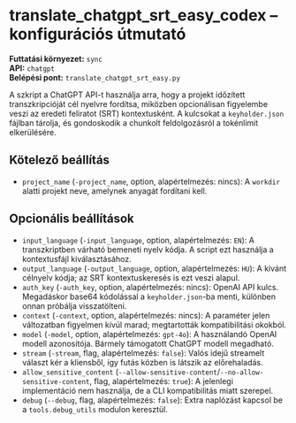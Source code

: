 # translate_chatgpt_srt_easy_codex – konfigurációs útmutató

**Futtatási környezet:** `sync`  
**API:** `chatgpt`  
**Belépési pont:** `translate_chatgpt_srt_easy.py`

A szkript a ChatGPT API-t használja arra, hogy a projekt időzített transzkripcióját cél nyelvre fordítsa, miközben opcionálisan figyelembe veszi az eredeti feliratot (SRT) kontextusként. A kulcsokat a `keyholder.json` fájlban tárolja, és gondoskodik a chunkolt feldolgozásról a tokénlimit elkerülésére.

## Kötelező beállítás
- `project_name` (`-project_name`, option, alapértelmezés: nincs): A `workdir` alatti projekt neve, amelynek anyagát fordítani kell.

## Opcionális beállítások
- `input_language` (`-input_language`, option, alapértelmezés: `EN`): A transzkriptben várható bemeneti nyelv kódja. A script ezt használja a kontextusfájl kiválasztásához.
- `output_language` (`-output_language`, option, alapértelmezés: `HU`): A kívánt célnyelv kódja; az SRT kontextuskeresés is ezt veszi alapul.
- `auth_key` (`-auth_key`, option, alapértelmezés: nincs): OpenAI API kulcs. Megadáskor base64 kódolással a `keyholder.json`-ba menti, különben onnan próbálja visszatölteni.
- `context` (`-context`, option, alapértelmezés: nincs): A paraméter jelen változatban figyelmen kívül marad; megtartották kompatibilitási okokból.
- `model` (`-model`, option, alapértelmezés: `gpt-4o`): A használandó OpenAI modell azonosítója. Bármely támogatott ChatGPT modell megadható.
- `stream` (`-stream`, flag, alapértelmezés: `false`): Valós idejű streamelt választ kér a kliensből, így futás közben is látszik az előrehaladás.
- `allow_sensitive_content` (`--allow-sensitive-content`/`--no-allow-sensitive-content`, flag, alapértelmezés: `true`): A jelenlegi implementáció nem használja, de a CLI kompatibilitás miatt szerepel.
- `debug` (`--debug`, flag, alapértelmezés: `false`): Extra naplózást kapcsol be a `tools.debug_utils` modulon keresztül.
